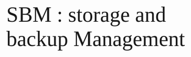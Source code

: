 <!-- importing font families -->
<link href="https://fonts.googleapis.com/css2?family=Roboto+Mono&display=swap" rel="stylesheet">

<span style="font-family:Roboto Mono ; font-size: 4em;">SBM : storage and backup Management</span>




